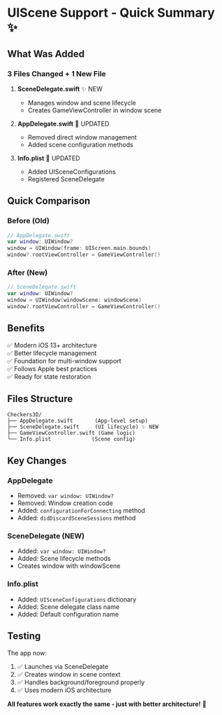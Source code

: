 # UIScene Support - Quick Summary ✨

## What Was Added

### 3 Files Changed + 1 New File

1. **SceneDelegate.swift** ✨ NEW
   - Manages window and scene lifecycle
   - Creates GameViewController in window scene

2. **AppDelegate.swift** 🔄 UPDATED
   - Removed direct window management
   - Added scene configuration methods

3. **Info.plist** 🔄 UPDATED
   - Added UISceneConfigurations
   - Registered SceneDelegate

## Quick Comparison

### Before (Old)
```swift
// AppDelegate.swift
var window: UIWindow?
window = UIWindow(frame: UIScreen.main.bounds)
window?.rootViewController = GameViewController()
```

### After (New)
```swift
// SceneDelegate.swift
var window: UIWindow?
window = UIWindow(windowScene: windowScene)
window?.rootViewController = GameViewController()
```

## Benefits

✅ Modern iOS 13+ architecture  
✅ Better lifecycle management  
✅ Foundation for multi-window support  
✅ Follows Apple best practices  
✅ Ready for state restoration  

## Files Structure

```
Checkers3D/
├── AppDelegate.swift       (App-level setup)
├── SceneDelegate.swift     (UI lifecycle) ✨ NEW
├── GameViewController.swift (Game logic)
└── Info.plist             (Scene config)
```

## Key Changes

### AppDelegate
- Removed: `var window: UIWindow?`
- Removed: Window creation code
- Added: `configurationForConnecting` method
- Added: `didDiscardSceneSessions` method

### SceneDelegate (NEW)
- Added: `var window: UIWindow?`
- Added: Scene lifecycle methods
- Creates window with windowScene

### Info.plist
- Added: `UISceneConfigurations` dictionary
- Added: Scene delegate class name
- Added: Default configuration name

## Testing

The app now:
1. ✅ Launches via SceneDelegate
2. ✅ Creates window in scene context
3. ✅ Handles background/foreground properly
4. ✅ Uses modern iOS architecture

**All features work exactly the same - just with better architecture!** 🎯
